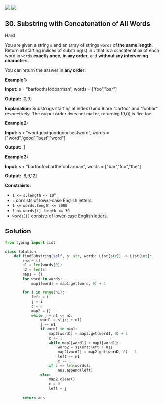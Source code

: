 [![](https://img.shields.io/github/stars/LeetCode-in-Python/LeetCode-in-Python?label=Stars&style=flat-square)](https://github.com/LeetCode-in-Python/LeetCode-in-Python)
[![](https://img.shields.io/github/forks/LeetCode-in-Python/LeetCode-in-Python?label=Fork%20me%20on%20GitHub%20&style=flat-square)](https://github.com/LeetCode-in-Python/LeetCode-in-Python/fork)

## 30\. Substring with Concatenation of All Words

Hard

You are given a string `s` and an array of strings `words` of **the same length**. Return all starting indices of substring(s) in `s` that is a concatenation of each word in `words` **exactly once**, **in any order**, and **without any intervening characters**.

You can return the answer in **any order**.

**Example 1:**

**Input:** s = "barfoothefoobarman", words = ["foo","bar"]

**Output:** [0,9]

**Explanation:** Substrings starting at index 0 and 9 are "barfoo" and "foobar" respectively. The output order does not matter, returning [9,0] is fine too. 

**Example 2:**

**Input:** s = "wordgoodgoodgoodbestword", words = ["word","good","best","word"]

**Output:** [] 

**Example 3:**

**Input:** s = "barfoofoobarthefoobarman", words = ["bar","foo","the"]

**Output:** [6,9,12] 

**Constraints:**

*   <code>1 <= s.length <= 10<sup>4</sup></code>
*   `s` consists of lower-case English letters.
*   `1 <= words.length <= 5000`
*   `1 <= words[i].length <= 30`
*   `words[i]` consists of lower-case English letters.

## Solution

```python
from typing import List

class Solution:
    def findSubstring(self, s: str, words: List[str]) -> List[int]:
        ans = []
        n1 = len(words[0])
        n2 = len(s)
        map1 = {}
        for word in words:
            map1[word] = map1.get(word, 0) + 1
        
        for i in range(n1):
            left = i
            j = i
            c = 0
            map2 = {}
            while j + n1 <= n2:
                word1 = s[j:j + n1]
                j += n1
                if word1 in map1:
                    map2[word1] = map2.get(word1, 0) + 1
                    c += 1
                    while map2[word1] > map1[word1]:
                        word2 = s[left:left + n1]
                        map2[word2] = map2.get(word2, 0) - 1
                        left += n1
                        c -= 1
                    if c == len(words):
                        ans.append(left)
                else:
                    map2.clear()
                    c = 0
                    left = j
        
        return ans
```